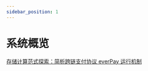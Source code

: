 ```yaml
---
sidebar_position: 1
---
```


# 系统概览

[存储计算范式探索：简析跨链支付协议 everPay 运行机制](https://www.chainnews.com/articles/660420352962.htm)

<!-- TODO: -->
